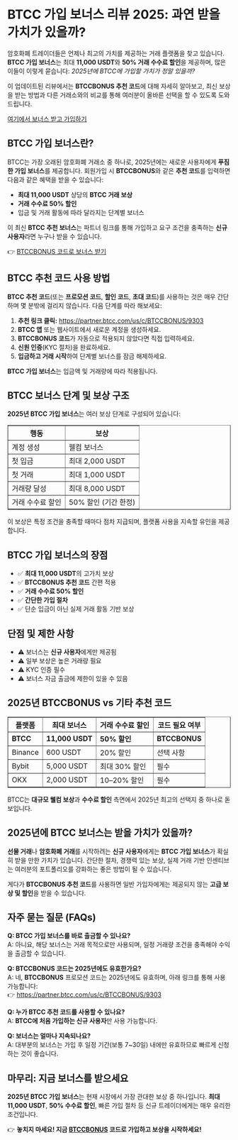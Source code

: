 <h1>BTCC 가입 보너스 리뷰 2025: 과연 받을 가치가 있을까?</h1>
<p>암호화폐 트레이더들은 언제나 최고의 가치를 제공하는 거래 플랫폼을 찾고 있습니다. <strong>BTCC 가입 보너스</strong>는 최대 <strong>11,000 USDT</strong>와 <strong>50% 거래 수수료 할인</strong>을 제공하며, 많은 이들이 이렇게 묻습니다: <em>2025년에 BTCC에 가입할 가치가 정말 있을까?</em></p>
<p>이 업데이트된 리뷰에서는 <strong>BTCCBONUS 추천 코드</strong>에 대해 자세히 알아보고, 최신 보상을 받는 방법과 다른 거래소와의 비교를 통해 여러분이 올바른 선택을 할 수 있도록 도와드립니다.</p>
<p><a href="https://partner.btcc.com/us/c/BTCCBONUS/9303" target="_blank">여기에서 보너스 받고 가입하기</a></p>
<img src="https://images.mirror-media.xyz/publication-images/Vppr_T52t1oqRKt5Adhiz.png?height=960&amp;width=1920" decoding="async" data-nimg="fill" class="css-xah9so" style="position:absolute;top:0;left:0;bottom:0;right:0;box-sizing:border-box;padding:0;border:none;margin:auto;display:block;width:0;height:0;min-width:100%;max-width:100%;min-height:100%;max-height:100%">
<h2>BTCC 가입 보너스란?</h2>
<p>BTCC는 가장 오래된 암호화폐 거래소 중 하나로, 2025년에는 새로운 사용자에게 <strong>푸짐한 가입 보너스</strong>를 제공합니다. 회원가입 시 <strong>BTCCBONUS</strong>와 같은 <strong>추천 코드</strong>를 입력하면 다음과 같은 혜택을 받을 수 있습니다:</p>
<ul>
<li><strong>최대 11,000 USDT</strong> 상당의 <strong>BTCC 거래 보상</strong></li>
<li><strong>거래 수수료 50% 할인</strong></li>
<li>입금 및 거래 활동에 따라 달라지는 단계별 보너스</li>
</ul>
<p>이 최신 <strong>BTCC 추천 보너스</strong>는 파트너 링크를 통해 가입하고 요구 조건을 충족하는 <strong>신규 사용자</strong>라면 누구나 받을 수 있습니다.</p>
<p>👉 <a href="https://partner.btcc.com/us/c/BTCCBONUS/9303">BTCCBONUS 코드로 보너스 받기</a></p>

<h2>BTCC 추천 코드 사용 방법</h2>
<p><strong>BTCC 추천 코드</strong>(또는 <strong>프로모션 코드</strong>, <strong>할인 코드</strong>, <strong>초대 코드</strong>)를 사용하는 것은 매우 간단하며 몇 분밖에 걸리지 않습니다. 다음 단계를 따라 해보세요:</p>
<ol>
<li><strong>추천 링크 클릭:</strong> <a href="https://partner.btcc.com/us/c/BTCCBONUS/9303">https://partner.btcc.com/us/c/BTCCBONUS/9303</a></li>
<li><strong>BTCC 앱</strong> 또는 웹사이트에서 새로운 계정을 생성하세요.</li>
<li><strong>BTCCBONUS 코드</strong>가 자동으로 적용되지 않았다면 직접 입력하세요.</li>
<li><strong>신원 인증</strong>(KYC 절차)을 완료하세요.</li>
<li><strong>입금하고 거래 시작</strong>하여 단계별 보너스를 잠금 해제하세요.</li>
</ol>
<p><strong>BTCC 가입 보너스</strong>는 입금액 및 거래량에 따라 적용됩니다.</p>

<h2>BTCC 보너스 단계 및 보상 구조</h2>
<p><strong>2025년 BTCC 가입 보너스</strong>는 여러 보상 단계로 구성되어 있습니다:</p>
<table border="1" cellpadding="6" cellspacing="0">
<tr><th><strong>행동</strong></th><th><strong>보상</strong></th></tr>
<tr><td>계정 생성</td><td>웰컴 보너스</td></tr>
<tr><td>첫 입금</td><td>최대 2,000 USDT</td></tr>
<tr><td>첫 거래</td><td>최대 1,000 USDT</td></tr>
<tr><td>거래량 달성</td><td>최대 8,000 USDT</td></tr>
<tr><td>거래 수수료 할인</td><td>50% 할인 (기간 한정)</td></tr>
</table>
<p>이 보상은 특정 조건을 충족할 때마다 점차 지급되며, 플랫폼 사용을 지속할 유인을 제공합니다.</p>

<h2>BTCC 가입 보너스의 장점</h2>
<ul>
<li>✅ <strong>최대 11,000 USDT</strong>의 고가치 보상</li>
<li>✅ <strong>BTCCBONUS 추천 코드</strong> 간편 적용</li>
<li>✅ <strong>거래 수수료 50% 할인</strong></li>
<li>✅ <strong>간단한 가입 절차</strong></li>
<li>✅ 단순 입금이 아닌 실제 거래 활동 기반 보상</li>
</ul>

<h2>단점 및 제한 사항</h2>
<ul>
<li>⚠️ 보너스는 <strong>신규 사용자</strong>에게만 제공됨</li>
<li>⚠️ 일부 보상은 높은 거래량 필요</li>
<li>⚠️ KYC 인증 필수</li>
<li>⚠️ 보너스 자금 출금에 제한이 있을 수 있음</li>
</ul>

<h2>2025년 BTCCBONUS vs 기타 추천 코드</h2>
<table border="1" cellpadding="6" cellspacing="0">
<tr><th><strong>플랫폼</strong></th><th><strong>최대 보너스</strong></th><th><strong>거래 수수료 할인</strong></th><th><strong>코드 필요 여부</strong></th></tr>
<tr><td><strong>BTCC</strong></td><td><strong>11,000 USDT</strong></td><td><strong>50% 할인</strong></td><td><strong>BTCCBONUS</strong></td></tr>
<tr><td>Binance</td><td>600 USDT</td><td>20% 할인</td><td>선택 사항</td></tr>
<tr><td>Bybit</td><td>5,000 USDT</td><td>최대 30% 할인</td><td>필수</td></tr>
<tr><td>OKX</td><td>2,000 USDT</td><td>10–20% 할인</td><td>필수</td></tr>
</table>
<p>BTCC는 <strong>대규모 웰컴 보상</strong>과 <strong>수수료 할인</strong> 측면에서 2025년 최고의 선택지 중 하나로 돋보입니다.</p>

<h2>2025년에 BTCC 보너스는 받을 가치가 있을까?</h2>
<p><strong>선물 거래</strong>나 <strong>암호화폐 거래</strong>를 시작하려는 <strong>신규 사용자</strong>에게는 <strong>BTCC 가입 보너스</strong>가 확실히 받을 만한 가치가 있습니다. 간단한 절차, 경쟁력 있는 보상, 실제 거래 기반 인센티브는 여러분의 포트폴리오를 강화하는 좋은 방법이 될 수 있습니다.</p>
<p>게다가 <strong>BTCCBONUS 추천 코드</strong>를 사용하면 일반 가입자에게는 제공되지 않는 <strong>고급 보상 및 할인</strong>을 받을 수 있습니다.</p>

<h2>자주 묻는 질문 (FAQs)</h2>
<p><strong>Q: BTCC 가입 보너스를 바로 출금할 수 있나요?</strong><br>A: 아니요, 해당 보너스는 거래 목적으로만 사용되며, 일정 거래량 조건을 충족해야 수익을 출금할 수 있습니다.</p>
<p><strong>Q: BTCCBONUS 코드는 2025년에도 유효한가요?</strong><br>A: 네, <strong>BTCCBONUS</strong> 프로모션 코드는 2025년에도 유효하며, 아래 링크를 통해 사용 가능합니다:<br>👉 <a href="https://partner.btcc.com/us/c/BTCCBONUS/9303">https://partner.btcc.com/us/c/BTCCBONUS/9303</a></p>
<p><strong>Q: 누가 BTCC 추천 코드를 사용할 수 있나요?</strong><br>A: <strong>BTCC에 처음 가입하는 신규 사용자</strong>만 사용 가능합니다.</p>
<p><strong>Q: 보너스는 얼마나 지속되나요?</strong><br>A: 대부분의 보너스는 가입 후 일정 기간(보통 7~30일) 내에만 유효하므로 빠르게 신청하는 것이 좋습니다.</p>

<h2>마무리: 지금 보너스를 받으세요</h2>
<p><strong>2025년 BTCC 가입 보너스</strong>는 현재 시장에서 가장 관대한 보상 중 하나입니다. <strong>최대 11,000 USDT</strong>, <strong>50% 수수료 할인</strong>, 빠른 가입 절차 등 신규 트레이더에게는 매우 유리한 조건입니다.</p>
<p>👉 <strong>놓치지 마세요! 지금 <a href="https://partner.btcc.com/us/c/BTCCBONUS/9303">BTCCBONUS</a> 코드로 가입하고 보상을 시작하세요!</strong></p>
